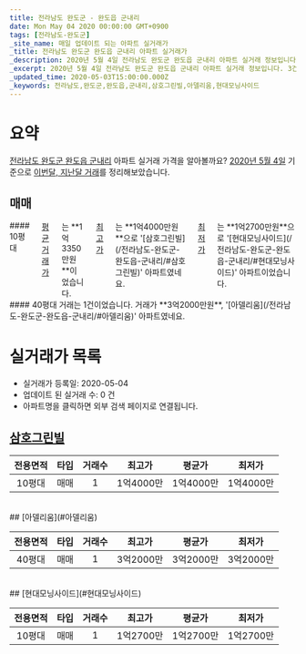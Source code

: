 ```yaml
---
title: 전라남도 완도군 - 완도읍 군내리
date: Mon May 04 2020 00:00:00 GMT+0900
tags: [전라남도-완도군]
_site_name: 매일 업데이트 되는 아파트 실거래가
_title: 전라남도 완도군 완도읍 군내리 아파트 실거래가
_description: 2020년 5월 4일 전라남도 완도군 완도읍 군내리 아파트 실거래 정보입니다. 3건 아파트 정보가 있습니다.
_excerpt: 2020년 5월 4일 전라남도 완도군 완도읍 군내리 아파트 실거래 정보입니다. 3건 아파트 정보가 있습니다.
_updated_time: 2020-05-03T15:00:00.000Z
_keywords: 전라남도,완도군,완도읍,군내리,삼호그린빌,아델리움,현대모닝사이드
---
```





# 요약
<ins>전라남도 완도군 완도읍 군내리</ins> 아파트 실거래 가격을 알아볼까요? <ins>2020년 5월 4일</ins> 기준으로 <ins>이번달, 지난달 거래</ins>를 정리해보았습니다.

## 매매
<div class="container">
<div class="six columns" markdown="1">
#### 10평대
<ins>평균 거래가</ins>는 **1억3350만원**이었습니다. <ins>최고가</ins>는 **1억4000만원**으로 '[삼호그린빌](/전라남도-완도군-완도읍-군내리/#삼호그린빌)' 아파트였네요. <ins>최저가</ins>는 **1억2700만원**으로 '[현대모닝사이드](/전라남도-완도군-완도읍-군내리/#현대모닝사이드)' 아파트이었습니다.
</div>
<div class="six columns" markdown="1">
#### 40평대
거래는 1건이었습니다. 거래가 **3억2000만원**, '[아델리움](/전라남도-완도군-완도읍-군내리/#아델리움)' 아파트였네요.
</div>
</div>



# 실거래가 목록
- 실거래가 등록일: 2020-05-04
- 업데이트 된 실거래 수: 0 건
- 아파트명을 클릭하면 외부 검색 페이지로 연결됩니다.

## [삼호그린빌](#삼호그린빌)

|전용면적|타입|거래수|최고가|평균가|최저가|
|:---:|:---:|:---:|:---:|:---:|:---:|
|10평대|<span class="deal-type-1">매매</span>|1|1억4000만|1억4000만|1억4000만|

<br/>
## [아델리움](#아델리움)

|전용면적|타입|거래수|최고가|평균가|최저가|
|:---:|:---:|:---:|:---:|:---:|:---:|
|40평대|<span class="deal-type-1">매매</span>|1|3억2000만|3억2000만|3억2000만|

<br/>
## [현대모닝사이드](#현대모닝사이드)

|전용면적|타입|거래수|최고가|평균가|최저가|
|:---:|:---:|:---:|:---:|:---:|:---:|
|10평대|<span class="deal-type-1">매매</span>|1|1억2700만|1억2700만|1억2700만|

<br/>



